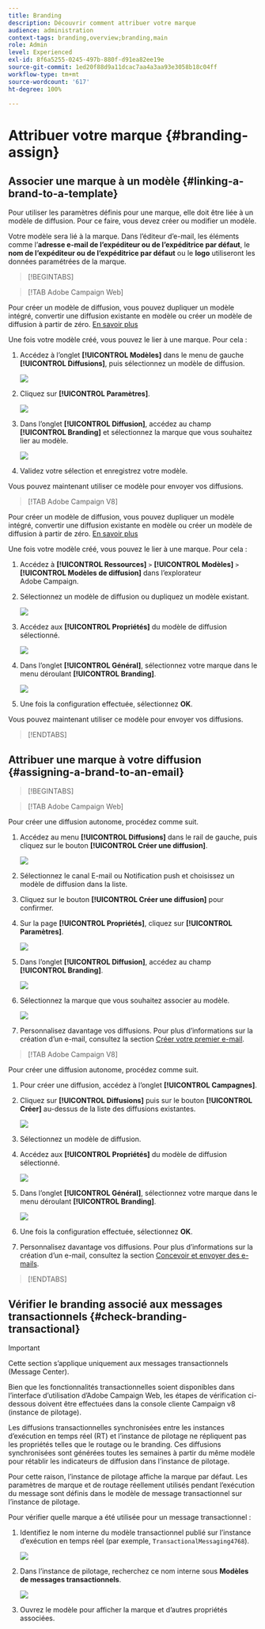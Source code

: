 ```yaml
---
title: Branding
description: Découvrir comment attribuer votre marque
audience: administration
context-tags: branding,overview;branding,main
role: Admin
level: Experienced
exl-id: 8f6a5255-0245-497b-880f-d91ea82ee19e
source-git-commit: 1ed20f88d9a11dcac7aa4a3aa93e3058b18c04ff
workflow-type: tm+mt
source-wordcount: '617'
ht-degree: 100%

---
```


# Attribuer votre marque {#branding-assign}

## Associer une marque à un modèle {#linking-a-brand-to-a-template}

Pour utiliser les paramètres définis pour une marque, elle doit être liée à un modèle de diffusion. Pour ce faire, vous devez créer ou modifier un modèle.

Votre modèle sera lié à la marque. Dans l’éditeur d’e-mail, les éléments comme l’**adresse e-mail de l’expéditeur ou de l’expéditrice par défaut**, le **nom de l’expéditeur ou de l’expéditrice par défaut** ou le **logo** utiliseront les données paramétrées de la marque.

>[!BEGINTABS]

>[!TAB Adobe Campaign Web]

Pour créer un modèle de diffusion, vous pouvez dupliquer un modèle intégré, convertir une diffusion existante en modèle ou créer un modèle de diffusion à partir de zéro. [En savoir plus](../../msg/delivery-template.md)

Une fois votre modèle créé, vous pouvez le lier à une marque. Pour cela :

1. Accédez à l’onglet **[!UICONTROL Modèles]** dans le menu de gauche **[!UICONTROL Diffusions]**, puis sélectionnez un modèle de diffusion.

   ![](assets/branding_assign_web_1.png)

1. Cliquez sur **[!UICONTROL Paramètres]**.

   ![](assets/branding_assign_web_2.png)

1. Dans l’onglet **[!UICONTROL Diffusion]**, accédez au champ **[!UICONTROL Branding]** et sélectionnez la marque que vous souhaitez lier au modèle.

   ![](assets/branding_assign_web_3.png)

1. Validez votre sélection et enregistrez votre modèle.

Vous pouvez maintenant utiliser ce modèle pour envoyer vos diffusions.

>[!TAB Adobe Campaign V8]

Pour créer un modèle de diffusion, vous pouvez dupliquer un modèle intégré, convertir une diffusion existante en modèle ou créer un modèle de diffusion à partir de zéro. [En savoir plus](https://experienceleague.adobe.com/docs/campaign/campaign-v8/send/create-templates.html?lang=fr)

Une fois votre modèle créé, vous pouvez le lier à une marque. Pour cela :

1. Accédez à **[!UICONTROL Ressources]** `>` **[!UICONTROL Modèles]** `>` **[!UICONTROL Modèles de diffusion]** dans l’explorateur Adobe Campaign.

1. Sélectionnez un modèle de diffusion ou dupliquez un modèle existant.

   ![](assets/branding_assign_V8_1.png)

1. Accédez aux **[!UICONTROL Propriétés]** du modèle de diffusion sélectionné.

   ![](assets/branding_assign_V8_2.png)

1. Dans l’onglet **[!UICONTROL Général]**, sélectionnez votre marque dans le menu déroulant **[!UICONTROL Branding]**.

   ![](assets/branding_assign_V8_3.png)

1. Une fois la configuration effectuée, sélectionnez **OK**.

Vous pouvez maintenant utiliser ce modèle pour envoyer vos diffusions.

>[!ENDTABS]

## Attribuer une marque à votre diffusion {#assigning-a-brand-to-an-email}

>[!BEGINTABS]

>[!TAB Adobe Campaign Web]

Pour créer une diffusion autonome, procédez comme suit.

1. Accédez au menu **[!UICONTROL Diffusions]** dans le rail de gauche, puis cliquez sur le bouton **[!UICONTROL Créer une diffusion]**.

   ![](assets/branding_assign_web_4.png)

1. Sélectionnez le canal E-mail ou Notification push et choisissez un modèle de diffusion dans la liste.

1. Cliquez sur le bouton **[!UICONTROL Créer une diffusion]** pour confirmer.

1. Sur la page **[!UICONTROL Propriétés]**, cliquez sur **[!UICONTROL Paramètres]**.

   ![](assets/branding_assign_web_5.png)

1. Dans l’onglet **[!UICONTROL Diffusion]**, accédez au champ **[!UICONTROL Branding]**.

   ![](assets/branding_assign_web_6.png)

1. Sélectionnez la marque que vous souhaitez associer au modèle.

   ![](assets/branding_assign_web_7.png)

1. Personnalisez davantage vos diffusions. Pour plus d’informations sur la création d’un e-mail, consultez la section [Créer votre premier e-mail](../../email/create-email.md).

>[!TAB Adobe Campaign V8]

Pour créer une diffusion autonome, procédez comme suit.

1. Pour créer une diffusion, accédez à l’onglet **[!UICONTROL Campagnes]**.

1. Cliquez sur **[!UICONTROL Diffusions]** puis sur le bouton **[!UICONTROL Créer]** au-dessus de la liste des diffusions existantes.

   ![](assets/branding_assign_V8_4.png)

1. Sélectionnez un modèle de diffusion.

1. Accédez aux **[!UICONTROL Propriétés]** du modèle de diffusion sélectionné.

   ![](assets/branding_assign_V8_5.png)

1. Dans l’onglet **[!UICONTROL Général]**, sélectionnez votre marque dans le menu déroulant **[!UICONTROL Branding]**.

   ![](assets/branding_assign_V8_6.png)

1. Une fois la configuration effectuée, sélectionnez **OK**.

1. Personnalisez davantage vos diffusions. Pour plus d’informations sur la création d’un e-mail, consultez la section [Concevoir et envoyer des e-mails](../../email/create-email.md).

>[!ENDTABS]

## Vérifier le branding associé aux messages transactionnels {#check-branding-transactional}

>[!IMPORTANT]
>
>Cette section s’applique uniquement aux messages transactionnels (Message Center).
>
>Bien que les fonctionnalités transactionnelles soient disponibles dans l’interface d’utilisation d’Adobe Campaign Web, les étapes de vérification ci-dessous doivent être effectuées dans la console cliente Campaign v8 (instance de pilotage).

Les diffusions transactionnelles synchronisées entre les instances d’exécution en temps réel (RT) et l’instance de pilotage ne répliquent pas les propriétés telles que le routage ou le branding. Ces diffusions synchronisées sont générées toutes les semaines à partir du même modèle pour rétablir les indicateurs de diffusion dans l’instance de pilotage.

Pour cette raison, l’instance de pilotage affiche la marque par défaut. Les paramètres de marque et de routage réellement utilisés pendant l’exécution du message sont définis dans le modèle de message transactionnel sur l’instance de pilotage.

Pour vérifier quelle marque a été utilisée pour un message transactionnel :

1. Identifiez le nom interne du modèle transactionnel publié sur l’instance d’exécution en temps réel (par exemple, `TransactionalMessaging4768`).

   ![](assets/branding-transactional.png)

1. Dans l’instance de pilotage, recherchez ce nom interne sous **Modèles de messages transactionnels**.

   ![](assets/branding-transactional2.png)

1. Ouvrez le modèle pour afficher la marque et d’autres propriétés associées.
